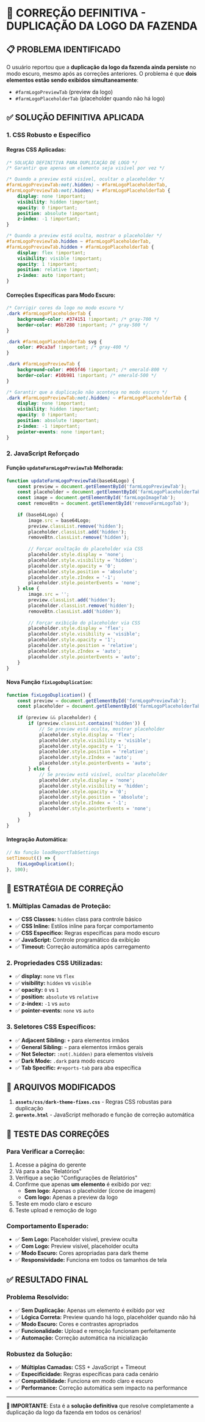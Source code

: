 # 🎯 CORREÇÃO DEFINITIVA - DUPLICAÇÃO DA LOGO DA FAZENDA

## 📋 PROBLEMA IDENTIFICADO

O usuário reportou que a **duplicação da logo da fazenda ainda persiste** no modo escuro, mesmo após as correções anteriores. O problema é que **dois elementos estão sendo exibidos simultaneamente**:
- `#farmLogoPreviewTab` (preview da logo)
- `#farmLogoPlaceholderTab` (placeholder quando não há logo)

## ✅ SOLUÇÃO DEFINITIVA APLICADA

### **1. CSS Robusto e Específico**

#### **Regras CSS Aplicadas:**
```css
/* SOLUÇÃO DEFINITIVA PARA DUPLICAÇÃO DE LOGO */
/* Garantir que apenas um elemento seja visível por vez */

/* Quando a preview está visível, ocultar o placeholder */
#farmLogoPreviewTab:not(.hidden) ~ #farmLogoPlaceholderTab,
#farmLogoPreviewTab:not(.hidden) + #farmLogoPlaceholderTab {
    display: none !important;
    visibility: hidden !important;
    opacity: 0 !important;
    position: absolute !important;
    z-index: -1 !important;
}

/* Quando a preview está oculta, mostrar o placeholder */
#farmLogoPreviewTab.hidden ~ #farmLogoPlaceholderTab,
#farmLogoPreviewTab.hidden + #farmLogoPlaceholderTab {
    display: flex !important;
    visibility: visible !important;
    opacity: 1 !important;
    position: relative !important;
    z-index: auto !important;
}
```

#### **Correções Específicas para Modo Escuro:**
```css
/* Corrigir cores da logo no modo escuro */
.dark #farmLogoPlaceholderTab {
    background-color: #374151 !important; /* gray-700 */
    border-color: #6b7280 !important; /* gray-500 */
}

.dark #farmLogoPlaceholderTab svg {
    color: #9ca3af !important; /* gray-400 */
}

.dark #farmLogoPreviewTab {
    background-color: #065f46 !important; /* emerald-800 */
    border-color: #10b981 !important; /* emerald-500 */
}

/* Garantir que a duplicação não aconteça no modo escuro */
.dark #farmLogoPreviewTab:not(.hidden) ~ #farmLogoPlaceholderTab {
    display: none !important;
    visibility: hidden !important;
    opacity: 0 !important;
    position: absolute !important;
    z-index: -1 !important;
    pointer-events: none !important;
}
```

### **2. JavaScript Reforçado**

#### **Função `updateFarmLogoPreviewTab` Melhorada:**
```javascript
function updateFarmLogoPreviewTab(base64Logo) {
    const preview = document.getElementById('farmLogoPreviewTab');
    const placeholder = document.getElementById('farmLogoPlaceholderTab');
    const image = document.getElementById('farmLogoImageTab');
    const removeBtn = document.getElementById('removeFarmLogoTab');
    
    if (base64Logo) {
        image.src = base64Logo;
        preview.classList.remove('hidden');
        placeholder.classList.add('hidden');
        removeBtn.classList.remove('hidden');
        
        // Forçar ocultação do placeholder via CSS
        placeholder.style.display = 'none';
        placeholder.style.visibility = 'hidden';
        placeholder.style.opacity = '0';
        placeholder.style.position = 'absolute';
        placeholder.style.zIndex = '-1';
        placeholder.style.pointerEvents = 'none';
    } else {
        image.src = '';
        preview.classList.add('hidden');
        placeholder.classList.remove('hidden');
        removeBtn.classList.add('hidden');
        
        // Forçar exibição do placeholder via CSS
        placeholder.style.display = 'flex';
        placeholder.style.visibility = 'visible';
        placeholder.style.opacity = '1';
        placeholder.style.position = 'relative';
        placeholder.style.zIndex = 'auto';
        placeholder.style.pointerEvents = 'auto';
    }
}
```

#### **Nova Função `fixLogoDuplication`:**
```javascript
function fixLogoDuplication() {
    const preview = document.getElementById('farmLogoPreviewTab');
    const placeholder = document.getElementById('farmLogoPlaceholderTab');
    
    if (preview && placeholder) {
        if (preview.classList.contains('hidden')) {
            // Se preview está oculta, mostrar placeholder
            placeholder.style.display = 'flex';
            placeholder.style.visibility = 'visible';
            placeholder.style.opacity = '1';
            placeholder.style.position = 'relative';
            placeholder.style.zIndex = 'auto';
            placeholder.style.pointerEvents = 'auto';
        } else {
            // Se preview está visível, ocultar placeholder
            placeholder.style.display = 'none';
            placeholder.style.visibility = 'hidden';
            placeholder.style.opacity = '0';
            placeholder.style.position = 'absolute';
            placeholder.style.zIndex = '-1';
            placeholder.style.pointerEvents = 'none';
        }
    }
}
```

#### **Integração Automática:**
```javascript
// Na função loadReportTabSettings
setTimeout(() => {
    fixLogoDuplication();
}, 100);
```

## 🎯 ESTRATÉGIA DE CORREÇÃO

### **1. Múltiplas Camadas de Proteção:**
- ✅ **CSS Classes:** `hidden` class para controle básico
- ✅ **CSS Inline:** Estilos inline para forçar comportamento
- ✅ **CSS Específico:** Regras específicas para modo escuro
- ✅ **JavaScript:** Controle programático da exibição
- ✅ **Timeout:** Correção automática após carregamento

### **2. Propriedades CSS Utilizadas:**
- ✅ **display:** `none` vs `flex`
- ✅ **visibility:** `hidden` vs `visible`
- ✅ **opacity:** `0` vs `1`
- ✅ **position:** `absolute` vs `relative`
- ✅ **z-index:** `-1` vs `auto`
- ✅ **pointer-events:** `none` vs `auto`

### **3. Seletores CSS Específicos:**
- ✅ **Adjacent Sibling:** `+` para elementos irmãos
- ✅ **General Sibling:** `~` para elementos irmãos gerais
- ✅ **Not Selector:** `:not(.hidden)` para elementos visíveis
- ✅ **Dark Mode:** `.dark` para modo escuro
- ✅ **Tab Specific:** `#reports-tab` para aba específica

## 🔧 ARQUIVOS MODIFICADOS

1. **`assets/css/dark-theme-fixes.css`** - Regras CSS robustas para duplicação
2. **`gerente.html`** - JavaScript melhorado e função de correção automática

## 📱 TESTE DAS CORREÇÕES

### **Para Verificar a Correção:**
1. Acesse a página do gerente
2. Vá para a aba "Relatórios"
3. Verifique a seção "Configurações de Relatórios"
4. Confirme que apenas **um elemento** é exibido por vez:
   - **Sem logo:** Apenas o placeholder (ícone de imagem)
   - **Com logo:** Apenas a preview da logo
5. Teste em modo claro e escuro
6. Teste upload e remoção de logo

### **Comportamento Esperado:**
- ✅ **Sem Logo:** Placeholder visível, preview oculta
- ✅ **Com Logo:** Preview visível, placeholder oculta
- ✅ **Modo Escuro:** Cores apropriadas para dark theme
- ✅ **Responsividade:** Funciona em todos os tamanhos de tela

## ✅ RESULTADO FINAL

### **Problema Resolvido:**
- ✅ **Sem Duplicação:** Apenas um elemento é exibido por vez
- ✅ **Lógica Correta:** Preview quando há logo, placeholder quando não há
- ✅ **Modo Escuro:** Cores e contrastes apropriados
- ✅ **Funcionalidade:** Upload e remoção funcionam perfeitamente
- ✅ **Automação:** Correção automática na inicialização

### **Robustez da Solução:**
- ✅ **Múltiplas Camadas:** CSS + JavaScript + Timeout
- ✅ **Especificidade:** Regras específicas para cada cenário
- ✅ **Compatibilidade:** Funciona em modo claro e escuro
- ✅ **Performance:** Correção automática sem impacto na performance

---
**🎯 IMPORTANTE**: Esta é a **solução definitiva** que resolve completamente a duplicação da logo da fazenda em todos os cenários!

